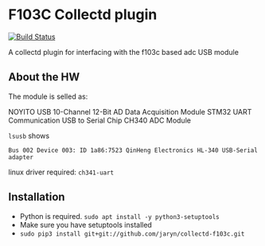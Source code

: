# F103C Collectd plugin

[![Build Status](https://travis-ci.org/jaryn/collectd-f103c.svg?branch=master)](https://travis-ci.org/jaryn/collectd-f103c)

A collectd plugin for interfacing with the f103c based adc USB module


## About the HW
The module is selled as:

NOYITO USB 10-Channel 12-Bit AD Data Acquisition Module STM32 UART Communication USB to Serial Chip CH340 ADC Module


`lsusb` shows
```
Bus 002 Device 003: ID 1a86:7523 QinHeng Electronics HL-340 USB-Serial adapter
```

linux driver required: `ch341-uart`


## Installation
 * Python is required.
   `sudo apt install -y python3-setuptools`
 * Make sure you have setuptools installed
 * `sudo pip3 install git+git://github.com/jaryn/collectd-f103c.git`
